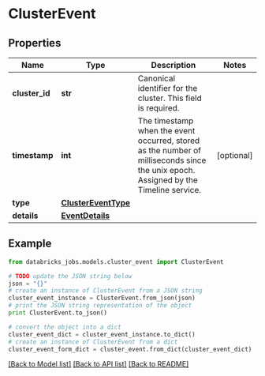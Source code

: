 # ClusterEvent


## Properties
Name | Type | Description | Notes
------------ | ------------- | ------------- | -------------
**cluster_id** | **str** | Canonical identifier for the cluster. This field is required. | 
**timestamp** | **int** | The timestamp when the event occurred, stored as the number of milliseconds since the unix epoch. Assigned by the Timeline service. | [optional] 
**type** | [**ClusterEventType**](ClusterEventType.md) |  | 
**details** | [**EventDetails**](EventDetails.md) |  | 

## Example

```python
from databricks_jobs.models.cluster_event import ClusterEvent

# TODO update the JSON string below
json = "{}"
# create an instance of ClusterEvent from a JSON string
cluster_event_instance = ClusterEvent.from_json(json)
# print the JSON string representation of the object
print ClusterEvent.to_json()

# convert the object into a dict
cluster_event_dict = cluster_event_instance.to_dict()
# create an instance of ClusterEvent from a dict
cluster_event_form_dict = cluster_event.from_dict(cluster_event_dict)
```
[[Back to Model list]](../README.md#documentation-for-models) [[Back to API list]](../README.md#documentation-for-api-endpoints) [[Back to README]](../README.md)


